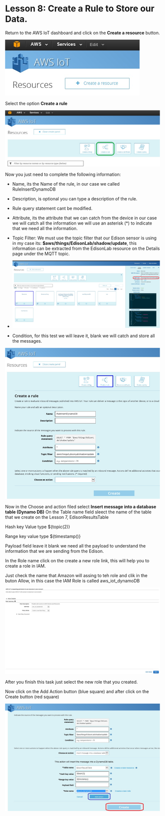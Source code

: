 # Lesson 8: Create a Rule to Store our Data.

Return to the AWS IoT dashboard and click on the **Create a resource** button.

![](40.jpg)

Select the option **Create a rule**

![](39.jpg)

Now you just need to complete the following information:

* Name, its the Name of the rule, in our case we called RuleInsertDynamoDB
* Description, is optional you can type a description of the rule.
* Rule query statement cant be modified.
* Attribute, its the attribute that we can catch from the device in our case we will catch all the information we will use an asterisk (*) to indicate that we need all the information. 
* Topic Filter: We must use the topic filter that our Edison sensor is using in my case its: **$aws/things/EdisonLab/shadow/update**, this information can be extracted from the EdisonLab resource on the Details page under the MQTT topic.

* ![](42.jpg)

* Condition, for this test we will leave it, blank we will catch and store all the messages.

![](41.jpg)

Now in the Choose and action filed select **Insert message into a database table (Dynamo DB)**
On the Table name field sleect the name of the table that we create on the Lesson 7, EdisonResultsTable

Hash key Value type ${topic(2)}

Range key value type ${timestamp()}


Payload field leave it blank we need all the payload to understand the information that we are sending from the Edison.

In the Role name click on the create a new role link, this will help you to create a role in IAM.

Just check the name that Amazon will assing to teh role and clik in the buton Allow, in this case the IAM Role is called aws_iot_dynamoDB

![](43.jpg)

After you finish this task just select the new role that you created.

Now click on the Add Action button (blue square) and after click on the Create button (red square)

![](44.jpg)


